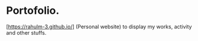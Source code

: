 # Portofolio.

[https://rahulm-3.github.io/] (Personal website) to display my works, activity and other stuffs.
